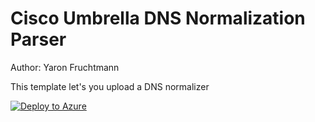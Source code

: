 # Cisco Umbrella DNS Normalization Parser

Author: Yaron Fruchtmann

This template let's you upload a DNS normalizer

[![Deploy to Azure](https://aka.ms/deploytoazurebutton)](https://portal.azure.com/#create/Microsoft.Template/uri/https%3A%2F%2Fraw.githubusercontent.com%2FAzure%2FAzure-Sentinel%2Fdev%2FNormalization%2FParsers%2FNormalized%20Schema%20-%20DNS%20Events%2FARM%2FCiscoUmbrella%2FCiscoUmbrella.json)
